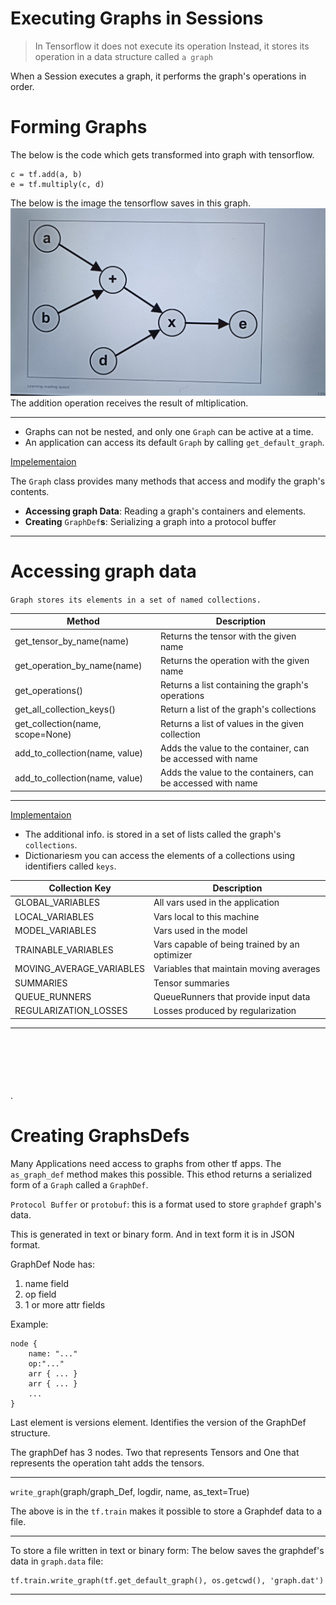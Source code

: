 # Executing Graphs in Sessions

> In Tensorflow it does not execute its operation Instead, it stores its operation in a data structure called `a graph`

When a Session executes a graph, it performs the graph's operations in order.

# Forming Graphs

The below is the code which gets transformed into graph with tensorflow.
```Code
c = tf.add(a, b)
e = tf.multiply(c, d)
```
The below is the image the tensorflow saves in this graph.
![Image](./image%20graph.jpeg)
The addition operation receives the result of mltiplication.

---

- Graphs can not be nested, and only one `Graph` can be active at a time. 
- An application can access its default `Graph` by calling `get_default_graph`. 

[Impelementaion](./Code4.md)

The `Graph` class provides many methods that access and modify the graph's contents.

- **Accessing graph Data**: Reading a graph's containers and elements.
- **Creating** `GraphDef`**s**: Serializing a graph into a protocol buffer
----

# Accessing graph data

`Graph stores its elements in a set of named collections.`

| Method                           | Description                                                 |
| -------------------------------- | ----------------------------------------------------------- |
| get_tensor_by_name(name)         | Returns the tensor with the given name                      |
| get_operation_by_name(name)      | Returns the operation with the given name                   |
| get_operations()                 | Returns a list containing the graph's operations            |
| get_all_collection_keys()        | Return a list of the graph's collections                    |
| get_collection(name, scope=None) | Returns a list of values in the given collection            |
| add_to_collection(name, value)   | Adds the value to the container, can be accessed with name  |
| add_to_collection(name, value)   | Adds the value to the containers, can be accessed with name |

---

[Implementaion](./Code4.md)

- The additional info. is stored in a set of lists called the graph's `collections`.
- Dictionariesm you can access the elements of a collections using identifiers called `keys`. 

| Collection Key           | Description                                   |
| ------------------------ | --------------------------------------------- |
| GLOBAL_VARIABLES         | All vars used in the application              |
| LOCAL_VARIABLES          | Vars local to this machine                    |
| MODEL_VARIABLES          | Vars used in the model                        |
| TRAINABLE_VARIABLES      | Vars capable of being trained by an optimizer |
| MOVING_AVERAGE_VARIABLES | Variables that maintain moving averages       |
| SUMMARIES                | Tensor summaries                              |
| QUEUE_RUNNERS            | QueueRunners that provide input data          |
| REGULARIZATION_LOSSES    | Losses produced by regularization             |
---
\
\
\
\
\
.

# Creating GraphsDefs

Many Applications need access to graphs from other tf apps. The `as_graph_def` method makes this possible. This ethod returns a serialized form of a `Graph` called a `GraphDef`.

`Protocol Buffer` or `protobuf`: this is a format used to store `graphdef` graph's data.

This is generated in text or binary form. And in text form it is in JSON format.

GraphDef Node has:
1. name field
2. op field
3. 1 or more attr fields

Example:
```Code
node {
    name: "..."
    op:"..."
    arr { ... }
    arr { ... }
    ...
}
```

Last element is versions element. Identifies the version of the GraphDef structure.

The graphDef has 3 nodes. Two that represents Tensors and One that represents the operation taht adds the tensors.

---
`write_graph`(graph/graph_Def, logdir, name, as_text=True)

The above is in the `tf.train` makes it possible to store a Graphdef data to a file.

---

To store a file written in text or binary form:
The below saves the graphdef's data in `graph.data` file:

```Code
tf.train.write_graph(tf.get_default_graph(), os.getcwd(), 'graph.dat')
```




----
